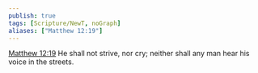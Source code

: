 ```yaml
---
publish: true
tags: [Scripture/NewT, noGraph]
aliases: ["Matthew 12:19"]
---
```

[Matthew 12:19](https://churchofjesuschrist.org/study/scriptures/nt/matt/12?lang=eng&id=p19#p19) He shall not strive, nor cry; neither shall any man hear his voice in the streets.
